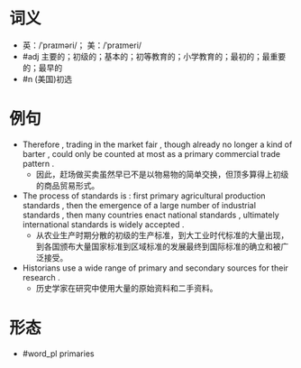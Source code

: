 # 词义
- 英：/ˈpraɪməri/； 美：/ˈpraɪmeri/
- #adj 主要的；初级的；基本的；初等教育的；小学教育的；最初的；最重要的；最早的
- #n (美国)初选
# 例句
- Therefore , trading in the market fair , though already no longer a kind of barter , could only be counted at most as a primary commercial trade pattern .
	- 因此，赶场做买卖虽然早已不是以物易物的简单交换，但顶多算得上初级的商品贸易形式。
- The process of standards is : first primary agricultural production standards , then the emergence of a large number of industrial standards , then many countries enact national standards , ultimately international standards is widely accepted .
	- 从农业生产时期分散的初级的生产标准，到大工业时代标准的大量出现，到各国颁布大量国家标准到区域标准的发展最终到国际标准的确立和被广泛接受。
- Historians use a wide range of primary and secondary sources for their research .
	- 历史学家在研究中使用大量的原始资料和二手资料。
# 形态
- #word_pl primaries
